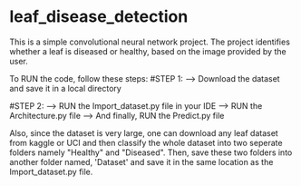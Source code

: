 # leaf_disease_detection
This is a simple convolutional neural network project. The project identifies whether a leaf is diseased or healthy, based on the image provided by the user.

To RUN the code, follow these steps:
#STEP 1: 
  --> Download the dataset and save it in a local directory

#STEP 2:
  --> RUN the Import_dataset.py file in your IDE
  --> RUN the Architecture.py file
  --> And finally, RUN the Predict.py file



Also, since the dataset is very large, one can download any leaf dataset from kaggle or UCI and then classify the whole dataset into two seperate folders namely "Healthy" and "Diseased".
Then, save these two folders into another folder named, 'Dataset' and save it in the same location as the Import_dataset.py file.
